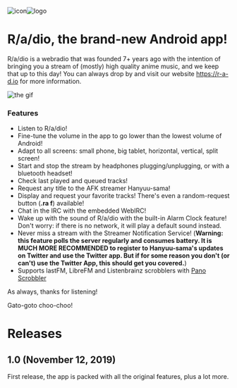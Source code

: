 ![icon](https://r-a-d.io/assets/logo_image_small.png)![logo](https://r-a-d.io/assets/logotitle_2.png)

# R/a/dio, the brand-new Android app!

R/a/dio is a webradio that was founded 7+ years ago with the intention of bringing you a stream of (mostly) high quality anime music, and we keep that up to this day! You can always drop by and visit our website https://r-a-d.io for more information.

![the gif](https://s5.gifyu.com/images/r-a-dio2.gif)

### Features

- Listen to R/a/dio!
- Fine-tune the volume in the app to go lower than the lowest volume of Android!
- Adapt to all screens: small phone, big tablet, horizontal, vertical, split screen!
- Start and stop the stream by headphones plugging/unplugging, or with a bluetooth headset!
- Check last played and queued tracks!
- Request any title to the AFK streamer Hanyuu-sama!
- Display and request your favorite tracks! There's even a random-request button (**.ra f**) available!
- Chat in the IRC with the embedded WebIRC!
- Wake up with the sound of R/a/dio with the built-in Alarm Clock feature! Don't worry: if there is no network, it will play a default sound instead.
- Never miss a stream with the Streamer Notification Service! (**Warning: this feature polls the server regularly and consumes battery. It is MUCH MORE RECOMMENDED to register to Hanyuu-sama's updates on Twitter and use the Twitter app. But if for some reason you don't (or can't) use the Twitter App, this should get you covered.**)
- Supports lastFM, LibreFM and Listenbrainz scrobblers with [Pano Scrobbler](https://play.google.com/store/apps/details?id=com.arn.scrobble)

As always, thanks for listening!

Gato-goto choo-choo!

# Releases

## 1.0 (November 12, 2019)
First release, the app is packed with all the original features, plus a lot more.
